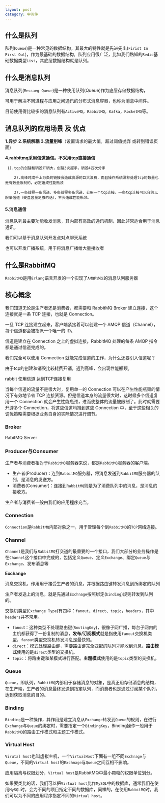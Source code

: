 ```yaml
---
layout: post
category: 中间件
---
```

## 什么是队列

队列(`Queue`)是一种常见的数据结构，其最大的特性就是先进先出(`Firist In First Out`)，作为最基础的数据结构，队列应用很广泛，比如我们熟知的`Redis`基础数据类型`List`，其底层数据结构就是队列。

## 什么是消息队列

消息队列(`Messaeg Queue`)是一种使用队列(Queue)作为底层存储数据结构，

可用于解决不同进程与应用之间通讯的分布式消息容器，也称为消息中间件。

目前使用得比较多的消息队列有`ActiveMQ`，`RabbitMQ`，`Kafka`，`RocketMQ`等。

## 消息队列的应用场景 及 优点

**1.异步**      **2.系统解耦**  **3.流量削峰**（设置请求的最大值，超过阈值抛弃 或转到错误页面)  

**4.rabbitmq采用信道通信。不采用tcp直接通信**

     1).tcp的创建和销毁开销大，创建3次握手，销毁4四次分手
    
        2).高峰时成千上万条的链接会造成资源的巨大浪费，而且操作系统没秒处理tcp的数量也是有数量限制的，必定造成性能瓶颈
    
        3).一条线程一条信道，多条线程多条信道，公用一个tcp连接。一条tcp连接可以容纳无限条信道（硬盘容量足够的话），不会造成性能瓶颈。
#### 5.**消息通信**

消息队列最主要功能收发消息，其内部有高效的通讯机制，因此非常适合用于消息通讯。

我们可以基于消息队列开发点对点聊天系统

也可以开发广播系统，用于将消息广播给大量接收者

## 什么是RabbitMQ

`RabbitMQ`是用`Erlang`语言开发的一个实现了`AMQP协议`的消息队列服务器

## 核心概念

我们知道无论是生产者还是消费者，都需要和 RabbitMQ Broker 建立连接，这个连接就是一条 TCP 连接，也就是 Connection。

一旦 TCP 连接建立起来，客户端紧接着可以创建一个 AMQP 信道（Channel），每个信道都会被指派一个唯一的 ID。

信道是建立在 Connection 之上的虚拟连接，RabbitMQ 处理的每条 AMQP 指令都是通过信道完成的。

我们完全可以使用 Connection 就能完成信道的工作，为什么还要引入信道呢？

由于tcp的创建和销毁比较耗费开销，遇到高峰，会出现性能瓶颈。

rabbit 使用信道 达到TCP连接复用

当每个信道的流量不是很大时，复用单一的 Connection 可以在产生性能瓶颈的情况下有效地节省 TCP 连接资源。但是信道本身的流量很大时，这时候多个信道复用一个 Connection 就会产生性能瓶颈，进而使整体的流量被限制了。此时就需要开辟多个 Connection，将这些信道均摊到这些 Connection 中，至于这些相关的调优策略需要根据业务自身的实际情况进行调节。

### Broker

RabitMQ Server

### Producer与Consumer

生产者与消费者相对于`RabbitMQ`服务器来说，都是`RabbitMQ`服务器的客户端。

- 生产者(Producer)：连到`RabbitMQ`服务器，将消息发送到`RabbitMQ`服务器的队列，是消息的发送方。
- 消费者(Consumer)：连接到`RabbitMQ`则是为了消费队列中的消息，是消息的接收方。

生产者与消费者一般由我们的应用程序充当。

### Connection

`Connection`是`RabbitMQ`内部对象之一，用于管理每个到`RabbitMQ`的`TCP`网络连接。

### Channel

`Channel`是我们与`RabbitMQ`打交道的最重要的一个接口，我们大部分的业务操作是在`Channel`这个接口中完成的，包括定义`Queue`、定义`Exchange`、绑定`Queue`与`Exchange`、发布消息等

**Exchange**

消息交换机，作用用于接受生产者的消息，并根据路由键转发消息到所绑定的队列

生产者发送上的消息，就是先通过`Exchnage`按照绑定(`binding`)规则转发到队列的。

交换机类型(`Exchange Type`)有四种：`fanout`、`direct`、`topic`，`headers`，其中`headers`并不常用。

- `fanou`t：这种类型不处理路由键(`RoutingKey`)，很像子网广播，每台子网内的主机都获得了一份复制的消息，**发布/订阅模式**就是指使用`fanout`交换机类型，`fanout`类型交换机转发消息是最快的。
- `direct`：模式处理路由键，需要路由键完全匹配的队列才能收到消息，**路由模式**使用的是`direct`类型的交换机。
- `topic`：将路由键和某模式进行匹配。**主题模式**使用的是`topic`类型的交换机。

### Queue

`Queue`，即队列，`RabbitMQ`内部用于存储消息的对象，是真正用存储消息的结构，在生产端，生产者的消息最终发送到指定队列，而消费者也是通过订阅某个队列，达到获取消息的目的。

### Binding

`Binding`是一种操作，其作用是建立消息从`Exchange`转发到`Queue`的规则，在进行`Exchange`与`Queue`的绑定时，需要指定一个`BindingKey`，Binding操作一般用于`RabbitMQ`的路由工作模式和主题工作模式。

### Virtual Host

`Virutal host`也叫虚拟主机，一个`VirtualHost`下面有一组不同`Exchnage`与`Queue`，不同的`Virtual host`的`Exchnage`与`Queue`之间互相不影响。

应用隔离与权限划分，`Virtual host`是RabbitMQ中最小颗粒的权限单位划分。

如果要类比的话，我们可以把`Virtual host`比作`MySQL`中的数据库，通常我们在使用`MySQL`时，会为不同的项目指定不同的数据库，同样的，在使用`RabbitMQ`时，我们可以为不同的应用程序指定不同的`Virtual host`。
